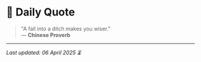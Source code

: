 # 📜 Daily Quote

> "A fall into a ditch makes you wiser."  
> — **Chinese Proverb**

---

_Last updated: 06 April 2025 ⏳_
